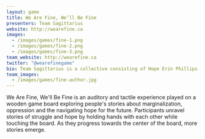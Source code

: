 ```yaml
---
layout: game
title: We Are Fine, We’ll Be Fine
presenters: Team Sagittarius
website: http://wearefine.ca
images:
  - /images/games/fine-1.png
  - /images/games/fine-2.png
  - /images/games/fine-3.png
team_website: http://wearefine.ca
twitter: "@wearefinegame"
bio: Team Sagittarius is a collective consisting of Hope Erin Phillips, Raoul Olou and Nicole Pacampara. They found each other (and created "We Are Fine, We'll Be Fine") in Montreal at Concordia University's 2015 Critical Hit Game Incubator. They are artists, hackers and storytellers. And yes, they are all Sagittarius.
team_images:
  - /images/games/fine-author.jpg
---
```

We Are Fine, We'll Be Fine is an auditory and tactile experience played on a wooden game board exploring people's stories about marginalization, oppression and the navigating hope for the future. Participants unravel stories of struggle and hope by holding hands with each other while touching the board. As they progress towards the center of the board, more stories emerge.
